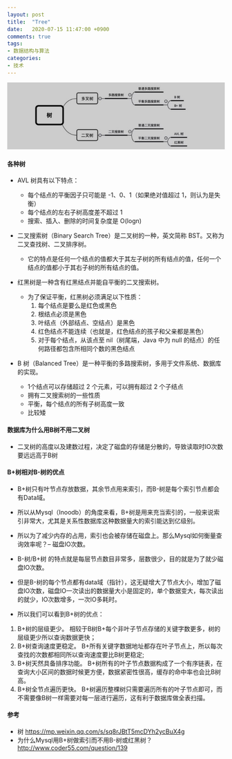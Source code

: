 ```yaml
---
layout: post
title:  "Tree"
date:   2020-07-15 11:47:00 +0900
comments: true
tags:
- 数据结构与算法
categories:
- 技术
---
```


<img src="/img/tree.jpg" width="600px" />

#### 各种树
- AVL 树具有以下特点：
    - 每个结点的平衡因子只可能是 -1、0、1（如果绝对值超过 1，则认为是失衡）
    - 每个结点的左右子树高度差不超过 1
    - 搜索、插入、删除的时间复杂度是 O(logn)

- 二叉搜索树（Binary Search Tree）是二叉树的一种，英文简称 BST。又称为二叉查找树、二叉排序树。
  - 它的特点是任何一个结点的值都大于其左子树的所有结点的值，任何一个结点的值都小于其右子树的所有结点的值。

- 红黑树是一种含有红黑结点并能自平衡的二叉搜索树。
    - 为了保证平衡，红黑树必须满足以下性质：
        1. 每个结点是要么是红色或黑色
        1. 根结点必须是黑色
        1. 叶结点（外部结点、空结点）是黑色
        1. 红色结点不能连续（也就是，红色结点的孩子和父亲都是黑色）
        1. 对于每个结点，从该点至 nil（树尾端，Java 中为 null 的结点）的任何路径都包含所相同个数的黑色结点
    
- B 树（Balanced Tree）是一种平衡的多路搜索树，多用于文件系统、数据库的实现。
  - 1个结点可以存储超过 2 个元素，可以拥有超过 2 个子结点
  - 拥有二叉搜索树的一些性质
  - 平衡，每个结点的所有子树高度一致
  - 比较矮
  
#### 数据库为什么用B树不用二叉树
 - 二叉树的高度以及建数过程，决定了磁盘的存储是分散的，导致读取时IO次数要远远高于B树

#### B+树相对B-树的优点
- B+树只有叶节点存放数据，其余节点用来索引，而B-树是每个索引节点都会有Data域。
- 所以从Mysql（Inoodb）的角度来看，B+树是用来充当索引的，一般来说索引非常大，尤其是关系性数据库这种数据量大的索引能达到亿级别。
- 所以为了减少内存的占用，索引也会被存储在磁盘上。那么Mysql如何衡量查询效率呢？– 磁盘IO次数。
- B-树/B+树 的特点就是每层节点数目非常多，层数很少，目的就是为了就少磁盘IO次数。
- 但是B-树的每个节点都有data域（指针），这无疑增大了节点大小，增加了磁盘IO次数，磁盘IO一次读出的数据量大小是固定的，单个数据变大，每次读出的就少，IO次数增多，一次IO多耗时。

- 所以我们可以看到B+树的优点：
1. B+树的层级更少。
    相较于B树B+每个非叶子节点存储的关键字数更多，树的层级更少所以查询数据更快；
1. B+树查询速度更稳定。
    B+所有关键字数据地址都存在叶子节点上，所以每次查找的次数都相同所以查询速度要比B树更稳定;
1. B+树天然具备排序功能。
    B+树所有的叶子节点数据构成了一个有序链表，在查询大小区间的数据时候更方便，数据紧密性很高，缓存的命中率也会比B树高。
1. B+树全节点遍历更快。
    B+树遍历整棵树只需要遍历所有的叶子节点即可，而不需要像B树一样需要对每一层进行遍历，这有利于数据库做全表扫描。

#### 参考  
- 树 <https://mp.weixin.qq.com/s/sq8rJBtT5mcDYh2ycBuX4g>
- 为什么Mysql用B+树做索引而不用B-树或红黑树？<http://www.coder55.com/question/139>
 